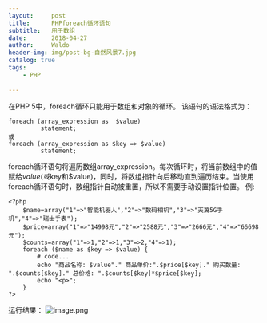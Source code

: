 ```yaml
---
layout:     post
title:      PHPforeach循环语句
subtitle:   用于数组
date:       2018-04-27
author:     Waldo
header-img: img/post-bg-自然风景7.jpg
catalog: true
tags:
    - PHP
    
---
```


在PHP 5中，foreach循环只能用于数组和对象的循环。
该语句的语法格式为：

```
foreach (array_expression as  $value)
         statement;
或
foreach (array_expression as $key => $value)
         statement;
```

foreach循环语句将遍历数组array_expression。每次循环时，将当前数组中的值赋给$value(或$key和$value)，同时，将数组指针向后移动直到遍历结束。当使用foreach循环语句时，数组指针自动被重置，所以不需要手动设置指针位置。
例:

```
<?php	
	$name=array("1"=>"智能机器人","2"=>"数码相机","3"=>"天翼5G手机","4"=>"瑞士手表");
	$price=array("1"=>"14998元","2"=>"2588元","3"=>"2666元","4"=>"66698元");
	$counts=array("1"=>1,"2"=>1,"3"=>2,"4"=>1);
	foreach ($name as $key => $value) {
		# code...
		echo "商品名称: $value"." 商品单价:".$price[$key]." 购买数量: ".$counts[$key]." 总价格: ".$counts[$key]*$price[$key];
		echo "<p>";
	}
?>
```
运行结果：
![image.png](https://upload-images.jianshu.io/upload_images/7216746-c6d7378acc7ea032.png?imageMogr2/auto-orient/strip%7CimageView2/2/w/1240)

